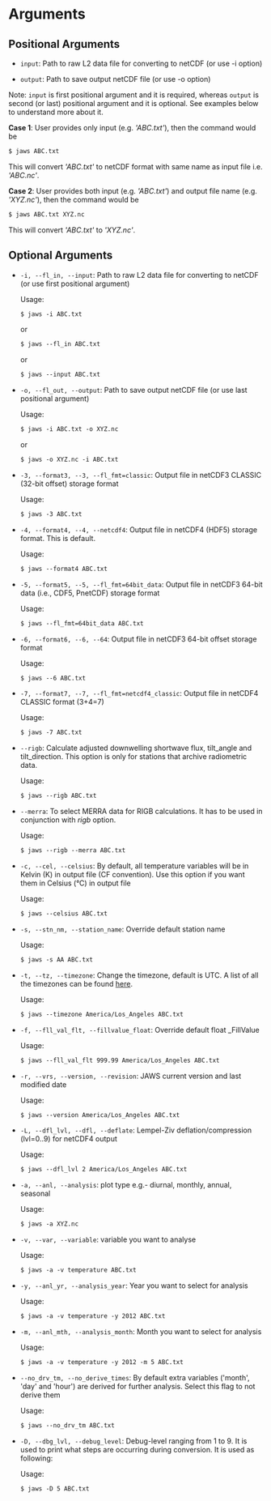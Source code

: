 # Arguments

## Positional Arguments

* `input`: Path to raw L2 data file for converting to netCDF (or use -i option)

* `output`: Path to save output netCDF file (or use -o option)

Note: `input` is first positional argument and it is required, 
whereas `output` is second (or last) positional argument and it is optional. 
See examples below to understand more about it.

**Case 1**: User provides only input (e.g. *'ABC.txt'*), then the command would be
``` html
$ jaws ABC.txt
```

This will convert *'ABC.txt'* to netCDF format with same name as input file i.e. *'ABC.nc'*.

**Case 2**: User provides both input (e.g. *'ABC.txt'*) and output file name (e.g. *'XYZ.nc'*), then the command would be
``` html
$ jaws ABC.txt XYZ.nc
```

This will convert *'ABC.txt'* to *'XYZ.nc'*.

## Optional Arguments

* `-i, --fl_in, --input`: Path to raw L2 data file for converting to netCDF (or use first positional argument)

    Usage:
    ``` html
    $ jaws -i ABC.txt
    ```
    or
    ``` html
    $ jaws --fl_in ABC.txt
    ```
    or
    ``` html
    $ jaws --input ABC.txt
    ```

* `-o, --fl_out, --output`: Path to save output netCDF file (or use last positional argument)

    Usage:
    ``` html
    $ jaws -i ABC.txt -o XYZ.nc
    ```
    or
    ``` html
    $ jaws -o XYZ.nc -i ABC.txt
    ```

* `-3, --format3, --3, --fl_fmt=classic`: Output file in netCDF3 CLASSIC (32-bit offset) storage format

    Usage:
    ``` html
    $ jaws -3 ABC.txt
    ```

* `-4, --format4, --4, --netcdf4`: Output file in netCDF4 (HDF5) storage format. This is default.

    Usage:
    ``` html
    $ jaws --format4 ABC.txt
    ```

* `-5, --format5, --5, --fl_fmt=64bit_data`: Output file in netCDF3 64-bit data (i.e., CDF5, PnetCDF) storage format

    Usage:
    ``` html
    $ jaws --fl_fmt=64bit_data ABC.txt
    ```

* `-6, --format6, --6, --64`: Output file in netCDF3 64-bit offset storage format

    Usage:
    ``` html
    $ jaws --6 ABC.txt
    ```

* `-7, --format7, --7, --fl_fmt=netcdf4_classic`: Output file in netCDF4 CLASSIC format (3+4=7)

    Usage:
    ``` html
    $ jaws -7 ABC.txt
    ```

* `--rigb`: Calculate adjusted downwelling shortwave flux, tilt_angle and tilt_direction. This option is only for stations that archive radiometric data.

    Usage:
    ``` html
    $ jaws --rigb ABC.txt
    ```

* `--merra`: To select MERRA data for RIGB calculations. It has to be used in conjunction with *rigb* option.

    Usage:
    ``` html
    $ jaws --rigb --merra ABC.txt
    ```

* `-c, --cel, --celsius`: By default, all temperature variables will be in Kelvin (K) in output file (CF convention). 
    Use this option if you want them in Celsius (°C) in output file

    Usage:
    ``` html
    $ jaws --celsius ABC.txt
    ```

* `-s, --stn_nm, --station_name`: Override default station name

    Usage:
    ``` html
    $ jaws -s AA ABC.txt
    ```

* `-t, --tz, --timezone`: Change the timezone, default is UTC. A list of all the timezones can be found [here](https://gist.github.com/heyalexej/8bf688fd67d7199be4a1682b3eec7568).

    Usage:
    ``` html
    $ jaws --timezone America/Los_Angeles ABC.txt
    ```

* `-f, --fll_val_flt, --fillvalue_float`: Override default float _FillValue

    Usage:
    ``` html
    $ jaws --fll_val_flt 999.99 America/Los_Angeles ABC.txt
    ```

* `-r, --vrs, --version, --revision`: JAWS current version and last modified date

    Usage:
    ``` html
    $ jaws --version America/Los_Angeles ABC.txt
    ```

* `-L, --dfl_lvl, --dfl, --deflate`: Lempel-Ziv deflation/compression (lvl=0..9) for netCDF4 output

    Usage:
    ``` html
    $ jaws --dfl_lvl 2 America/Los_Angeles ABC.txt
    ```

* `-a, --anl, --analysis`: plot type e.g.- diurnal, monthly, annual, seasonal

    Usage:
    ``` html
    $ jaws -a XYZ.nc
    ```

* `-v, --var, --variable`: variable you want to analyse 

    Usage:
    ``` html
    $ jaws -a -v temperature ABC.txt
    ```

* `-y, --anl_yr, --analysis_year`: Year you want to select for analysis

    Usage:
    ``` html
    $ jaws -a -v temperature -y 2012 ABC.txt
    ```

* `-m, --anl_mth, --analysis_month`: Month you want to select for analysis

    Usage:
    ``` html
    $ jaws -a -v temperature -y 2012 -m 5 ABC.txt
    ```

* `--no_drv_tm, --no_derive_times`: By default extra variables ('month', 'day' and 'hour') are derived for further analysis. Select this flag to not derive them

    Usage:
    ``` html
    $ jaws --no_drv_tm ABC.txt
    ```

* `-D, --dbg_lvl, --debug_level`: Debug-level ranging from 1 to 9. It is used to print what steps are occurring during conversion. It is used as following:

    Usage:
    ``` html
    $ jaws -D 5 ABC.txt
    ```
